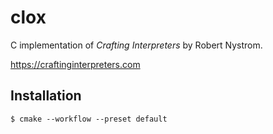 # clox

C implementation of *Crafting Interpreters* by Robert Nystrom.

https://craftinginterpreters.com

## Installation

```console
$ cmake --workflow --preset default
```

